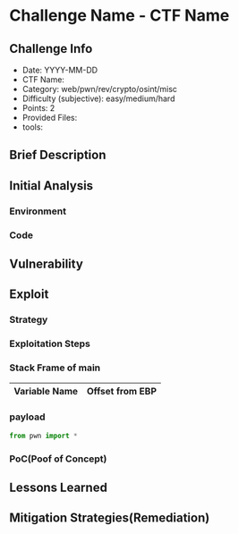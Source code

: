 # Challenge Name - CTF Name
## Challenge Info
- Date: YYYY-MM-DD
- CTF Name:
- Category: web/pwn/rev/crypto/osint/misc
- Difficulty (subjective): easy/medium/hard
- Points: 2
- Provided Files:
- tools:
## Brief Description
## Initial Analysis
### Environment
### Code
## Vulnerability
## Exploit
### Strategy
### Exploitation Steps
### Stack Frame of main
| Variable Name | Offset from EBP |
| --- | --- |
### payload
``` python
from pwn import *
```
### PoC(Poof of Concept)
## Lessons Learned
## Mitigation Strategies(Remediation)